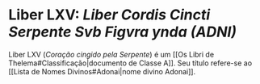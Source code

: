 # Liber LXV: *Liber Cordis Cincti Serpente Svb Figvra *ynda* (ADNI)*
Liber LXV (*Coração cingido pela Serpente*) é um [[Os Libri de Thelema#Classificação|documento de Classe A]]. Seu título refere-se ao [[Lista de Nomes Divinos#Adonai|nome divino Adonai]].